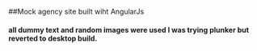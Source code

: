 
##Mock agency site built wiht AngularJs 
#### all dummy text and random images were used I was trying plunker but reverted to desktop build.
